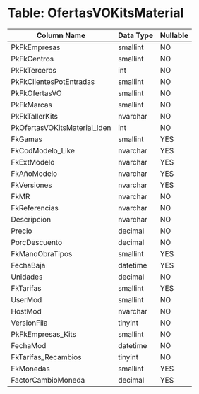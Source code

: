 # Table: OfertasVOKitsMaterial

| Column Name | Data Type | Nullable |
|-------------|-----------|----------|
| PkFkEmpresas | smallint | NO |
| PkFkCentros | smallint | NO |
| PkFkTerceros | int | NO |
| PkFkClientesPotEntradas | smallint | NO |
| PkFkOfertasVO | smallint | NO |
| PkFkMarcas | smallint | NO |
| PkFkTallerKits | nvarchar | NO |
| PkOfertasVOKitsMaterial_Iden | int | NO |
| FkGamas | smallint | YES |
| FkCodModelo_Like | nvarchar | YES |
| FkExtModelo | nvarchar | YES |
| FkAñoModelo | nvarchar | YES |
| FkVersiones | nvarchar | YES |
| FkMR | nvarchar | NO |
| FkReferencias | nvarchar | NO |
| Descripcion | nvarchar | NO |
| Precio | decimal | NO |
| PorcDescuento | decimal | NO |
| FkManoObraTipos | smallint | YES |
| FechaBaja | datetime | YES |
| Unidades | decimal | NO |
| FkTarifas | smallint | YES |
| UserMod | smallint | NO |
| HostMod | nvarchar | NO |
| VersionFila | tinyint | NO |
| PkFkEmpresas_Kits | smallint | NO |
| FechaMod | datetime | NO |
| FkTarifas_Recambios | tinyint | NO |
| FkMonedas | smallint | YES |
| FactorCambioMoneda | decimal | YES |
